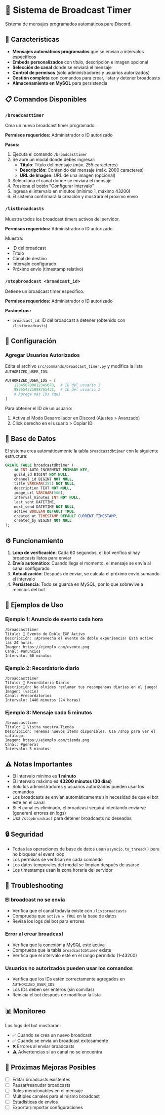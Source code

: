 # 📢 Sistema de Broadcast Timer

Sistema de mensajes programados automáticos para Discord.

## 🎯 Características

- **Mensajes automáticos programados** que se envían a intervalos específicos
- **Embeds personalizados** con título, descripción e imagen opcional
- **Selección de canal** donde se enviará el mensaje
- **Control de permisos** (solo administradores y usuarios autorizados)
- **Gestión completa** con comandos para crear, listar y detener broadcasts
- **Almacenamiento en MySQL** para persistencia

## 📋 Comandos Disponibles

### `/broadcasttimer`
Crea un nuevo broadcast timer programado.

**Permisos requeridos:** Administrador o ID autorizado

**Pasos:**
1. Ejecuta el comando `/broadcasttimer`
2. Se abre un modal donde debes ingresar:
   - **Título**: Título del mensaje (máx. 255 caracteres)
   - **Descripción**: Contenido del mensaje (máx. 2000 caracteres)
   - **URL de Imagen**: URL de una imagen (opcional)
3. Selecciona el canal donde se enviará el mensaje
4. Presiona el botón "Configurar Intervalo"
5. Ingresa el intervalo en minutos (mínimo 1, máximo 43200)
6. El sistema confirmará la creación y mostrará el próximo envío

### `/listbroadcasts`
Muestra todos los broadcast timers activos del servidor.

**Permisos requeridos:** Administrador o ID autorizado

Muestra:
- ID del broadcast
- Título
- Canal de destino
- Intervalo configurado
- Próximo envío (timestamp relativo)

### `/stopbroadcast <broadcast_id>`
Detiene un broadcast timer específico.

**Permisos requeridos:** Administrador o ID autorizado

**Parámetros:**
- `broadcast_id`: ID del broadcast a detener (obtenido con `/listbroadcasts`)

## 🔧 Configuración

### Agregar Usuarios Autorizados

Edita el archivo `src/commands/broadcast_timer.py` y modifica la lista `AUTHORIZED_USER_IDS`:

```python
AUTHORIZED_USER_IDS = [
    123456789012345678,  # ID del usuario 1
    987654321098765432,  # ID del usuario 2
    # Agrega más IDs aquí
]
```

Para obtener el ID de un usuario:
1. Activa el Modo Desarrollador en Discord (Ajustes > Avanzado)
2. Click derecho en el usuario > Copiar ID

## 💾 Base de Datos

El sistema crea automáticamente la tabla `broadcastdbtimer` con la siguiente estructura:

```sql
CREATE TABLE broadcastdbtimer (
    id INT AUTO_INCREMENT PRIMARY KEY,
    guild_id BIGINT NOT NULL,
    channel_id BIGINT NOT NULL,
    title VARCHAR(255) NOT NULL,
    description TEXT NOT NULL,
    image_url VARCHAR(500),
    interval_minutes INT NOT NULL,
    last_sent DATETIME,
    next_send DATETIME NOT NULL,
    active BOOLEAN DEFAULT TRUE,
    created_at TIMESTAMP DEFAULT CURRENT_TIMESTAMP,
    created_by BIGINT NOT NULL
);
```

## ⚙️ Funcionamiento

1. **Loop de verificación**: Cada 60 segundos, el bot verifica si hay broadcasts listos para enviar
2. **Envío automático**: Cuando llega el momento, el mensaje se envía al canal configurado
3. **Actualización**: Después de enviar, se calcula el próximo envío sumando el intervalo
4. **Persistencia**: Todo se guarda en MySQL, por lo que sobrevive a reinicios del bot

## 📝 Ejemplos de Uso

### Ejemplo 1: Anuncio de evento cada hora
```
/broadcasttimer
Título: 🎉 Evento de Doble EXP Activo
Descripción: ¡Aprovecha el evento de doble experiencia! Está activo las 24 horas.
Imagen: https://ejemplo.com/evento.png
Canal: #anuncios
Intervalo: 60 minutos
```

### Ejemplo 2: Recordatorio diario
```
/broadcasttimer
Título: 📅 Recordatorio Diario
Descripción: No olvides reclamar tus recompensas diarias en el juego!
Imagen: (vacío)
Canal: #recordatorios
Intervalo: 1440 minutos (24 horas)
```

### Ejemplo 3: Mensaje cada 5 minutos
```
/broadcasttimer
Título: 💎 Visita nuestra Tienda
Descripción: Tenemos nuevos items disponibles. Usa /shop para ver el catálogo.
Imagen: https://ejemplo.com/tienda.png
Canal: #general
Intervalo: 5 minutos
```

## ⚠️ Notas Importantes

- El intervalo mínimo es **1 minuto**
- El intervalo máximo es **43200 minutos (30 días)**
- Solo los administradores y usuarios autorizados pueden usar los comandos
- Los broadcasts se envían automáticamente sin necesidad de que el bot esté en el canal
- Si el canal es eliminado, el broadcast seguirá intentando enviarse (generará errores en logs)
- Usa `/stopbroadcast` para detener broadcasts no deseados

## 🔒 Seguridad

- Todas las operaciones de base de datos usan `asyncio.to_thread()` para no bloquear el event loop
- Los permisos se verifican en cada comando
- Los datos temporales del modal se limpian después de usarse
- Los timestamps usan la zona horaria del servidor

## 🐛 Troubleshooting

### El broadcast no se envía
- Verifica que el canal todavía existe con `/listbroadcasts`
- Comprueba que `active = TRUE` en la base de datos
- Revisa los logs del bot para errores

### Error al crear broadcast
- Verifica que la conexión a MySQL esté activa
- Comprueba que la tabla `broadcastdbtimer` existe
- Verifica que el intervalo esté en el rango permitido (1-43200)

### Usuarios no autorizados pueden usar los comandos
- Verifica que los IDs estén correctamente agregados en `AUTHORIZED_USER_IDS`
- Los IDs deben ser enteros (sin comillas)
- Reinicia el bot después de modificar la lista

## 📊 Monitoreo

Los logs del bot mostrarán:
- ✅ Cuando se crea un nuevo broadcast
- ✅ Cuando se envía un broadcast exitosamente
- ❌ Errores al enviar broadcasts
- ⚠️ Advertencias si un canal no se encuentra

## 🚀 Próximas Mejoras Posibles

- [ ] Editar broadcasts existentes
- [ ] Pausar/reanudar broadcasts
- [ ] Roles mencionables en el mensaje
- [ ] Múltiples canales para el mismo broadcast
- [ ] Estadísticas de envíos
- [ ] Exportar/importar configuraciones
